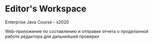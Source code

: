 # Editor's Workspace

Enterprise Java Course - s2020

Web-приложение по составлению и отправке отчета о проделанной работе редактора для дальнейшей проверки
